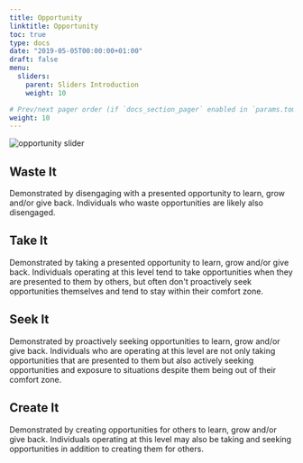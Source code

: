 ```yaml
---
title: Opportunity
linktitle: Opportunity
toc: true
type: docs
date: "2019-05-05T00:00:00+01:00"
draft: false
menu:
  sliders:
    parent: Sliders Introduction
    weight: 10

# Prev/next pager order (if `docs_section_pager` enabled in `params.toml`)
weight: 10
---
```


![opportunity slider](../opportunity-slider.svg)

## Waste It

Demonstrated by disengaging with a presented opportunity to learn, grow and/or give back. Individuals who waste opportunities are likely also disengaged.

## Take It

Demonstrated by taking a presented opportunity to learn, grow and/or give back. Individuals operating at this level tend to take opportunities when they are presented to them by others, but often don't proactively seek opportunities themselves and tend to stay within their comfort zone.

## Seek It

Demonstrated by proactively seeking opportunities to learn, grow and/or give back. Individuals who are operating at this level are not only taking opportunities that are presented to them but also actively seeking opportunities and exposure to situations despite them being out of their comfort zone.

## Create It

Demonstrated by creating opportunities for others to learn, grow and/or give back. Individuals operating at this level may also be taking and seeking opportunities in addition to creating them for others.
